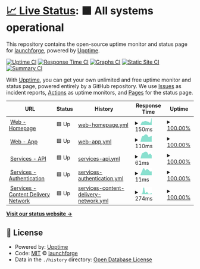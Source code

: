 # [📈 Live Status](https://status.launchforge.co): <!--live status--> **🟩 All systems operational**

This repository contains the open-source uptime monitor and status page for [launchforge](https://status.launchforge.co), powered by [Upptime](https://github.com/upptime/upptime).

[![Uptime CI](https://github.com/launchforge/upptime/workflows/Uptime%20CI/badge.svg)](https://github.com/launchforge/upptime/actions?query=workflow%3A%22Uptime+CI%22)
[![Response Time CI](https://github.com/launchforge/upptime/workflows/Response%20Time%20CI/badge.svg)](https://github.com/launchforge/upptime/actions?query=workflow%3A%22Response+Time+CI%22)
[![Graphs CI](https://github.com/launchforge/upptime/workflows/Graphs%20CI/badge.svg)](https://github.com/launchforge/upptime/actions?query=workflow%3A%22Graphs+CI%22)
[![Static Site CI](https://github.com/launchforge/upptime/workflows/Static%20Site%20CI/badge.svg)](https://github.com/launchforge/upptime/actions?query=workflow%3A%22Static+Site+CI%22)
[![Summary CI](https://github.com/launchforge/upptime/workflows/Summary%20CI/badge.svg)](https://github.com/launchforge/upptime/actions?query=workflow%3A%22Summary+CI%22)

With [Upptime](https://upptime.js.org), you can get your own unlimited and free uptime monitor and status page, powered entirely by a GitHub repository. We use [Issues](https://github.com/launchforge/upptime/issues) as incident reports, [Actions](https://github.com/launchforge/upptime/actions) as uptime monitors, and [Pages](https://status.launchforge.co) for the status page.

<!--start: status pages-->
<!-- This summary is generated by Upptime (https://github.com/upptime/upptime) -->
<!-- Do not edit this manually, your changes will be overwritten -->
<!-- prettier-ignore -->
| URL | Status | History | Response Time | Uptime |
| --- | ------ | ------- | ------------- | ------ |
| <img alt="" src="https://icons.duckduckgo.com/ip3/launchforge.co.ico" height="13"> [Web - Homepage](https://launchforge.co) | 🟩 Up | [web-homepage.yml](https://github.com/launchforge/upptime/commits/HEAD/history/web-homepage.yml) | <details><summary><img alt="Response time graph" src="./graphs/web-homepage/response-time-week.png" height="20"> 150ms</summary><br><a href="https://status.launchforge.co/history/web-homepage"><img alt="Response time 166" src="https://img.shields.io/endpoint?url=https%3A%2F%2Fraw.githubusercontent.com%2Flaunchforge%2Fupptime%2FHEAD%2Fapi%2Fweb-homepage%2Fresponse-time.json"></a><br><a href="https://status.launchforge.co/history/web-homepage"><img alt="24-hour response time 287" src="https://img.shields.io/endpoint?url=https%3A%2F%2Fraw.githubusercontent.com%2Flaunchforge%2Fupptime%2FHEAD%2Fapi%2Fweb-homepage%2Fresponse-time-day.json"></a><br><a href="https://status.launchforge.co/history/web-homepage"><img alt="7-day response time 150" src="https://img.shields.io/endpoint?url=https%3A%2F%2Fraw.githubusercontent.com%2Flaunchforge%2Fupptime%2FHEAD%2Fapi%2Fweb-homepage%2Fresponse-time-week.json"></a><br><a href="https://status.launchforge.co/history/web-homepage"><img alt="30-day response time 154" src="https://img.shields.io/endpoint?url=https%3A%2F%2Fraw.githubusercontent.com%2Flaunchforge%2Fupptime%2FHEAD%2Fapi%2Fweb-homepage%2Fresponse-time-month.json"></a><br><a href="https://status.launchforge.co/history/web-homepage"><img alt="1-year response time 144" src="https://img.shields.io/endpoint?url=https%3A%2F%2Fraw.githubusercontent.com%2Flaunchforge%2Fupptime%2FHEAD%2Fapi%2Fweb-homepage%2Fresponse-time-year.json"></a></details> | <details><summary><a href="https://status.launchforge.co/history/web-homepage">100.00%</a></summary><a href="https://status.launchforge.co/history/web-homepage"><img alt="All-time uptime 100.00%" src="https://img.shields.io/endpoint?url=https%3A%2F%2Fraw.githubusercontent.com%2Flaunchforge%2Fupptime%2FHEAD%2Fapi%2Fweb-homepage%2Fuptime.json"></a><br><a href="https://status.launchforge.co/history/web-homepage"><img alt="24-hour uptime 100.00%" src="https://img.shields.io/endpoint?url=https%3A%2F%2Fraw.githubusercontent.com%2Flaunchforge%2Fupptime%2FHEAD%2Fapi%2Fweb-homepage%2Fuptime-day.json"></a><br><a href="https://status.launchforge.co/history/web-homepage"><img alt="7-day uptime 100.00%" src="https://img.shields.io/endpoint?url=https%3A%2F%2Fraw.githubusercontent.com%2Flaunchforge%2Fupptime%2FHEAD%2Fapi%2Fweb-homepage%2Fuptime-week.json"></a><br><a href="https://status.launchforge.co/history/web-homepage"><img alt="30-day uptime 100.00%" src="https://img.shields.io/endpoint?url=https%3A%2F%2Fraw.githubusercontent.com%2Flaunchforge%2Fupptime%2FHEAD%2Fapi%2Fweb-homepage%2Fuptime-month.json"></a><br><a href="https://status.launchforge.co/history/web-homepage"><img alt="1-year uptime 100.00%" src="https://img.shields.io/endpoint?url=https%3A%2F%2Fraw.githubusercontent.com%2Flaunchforge%2Fupptime%2FHEAD%2Fapi%2Fweb-homepage%2Fuptime-year.json"></a></details>
| <img alt="" src="https://icons.duckduckgo.com/ip3/app.launchforge.co.ico" height="13"> [Web - App](https://app.launchforge.co) | 🟩 Up | [web-app.yml](https://github.com/launchforge/upptime/commits/HEAD/history/web-app.yml) | <details><summary><img alt="Response time graph" src="./graphs/web-app/response-time-week.png" height="20"> 110ms</summary><br><a href="https://status.launchforge.co/history/web-app"><img alt="Response time 121" src="https://img.shields.io/endpoint?url=https%3A%2F%2Fraw.githubusercontent.com%2Flaunchforge%2Fupptime%2FHEAD%2Fapi%2Fweb-app%2Fresponse-time.json"></a><br><a href="https://status.launchforge.co/history/web-app"><img alt="24-hour response time 109" src="https://img.shields.io/endpoint?url=https%3A%2F%2Fraw.githubusercontent.com%2Flaunchforge%2Fupptime%2FHEAD%2Fapi%2Fweb-app%2Fresponse-time-day.json"></a><br><a href="https://status.launchforge.co/history/web-app"><img alt="7-day response time 110" src="https://img.shields.io/endpoint?url=https%3A%2F%2Fraw.githubusercontent.com%2Flaunchforge%2Fupptime%2FHEAD%2Fapi%2Fweb-app%2Fresponse-time-week.json"></a><br><a href="https://status.launchforge.co/history/web-app"><img alt="30-day response time 125" src="https://img.shields.io/endpoint?url=https%3A%2F%2Fraw.githubusercontent.com%2Flaunchforge%2Fupptime%2FHEAD%2Fapi%2Fweb-app%2Fresponse-time-month.json"></a><br><a href="https://status.launchforge.co/history/web-app"><img alt="1-year response time 120" src="https://img.shields.io/endpoint?url=https%3A%2F%2Fraw.githubusercontent.com%2Flaunchforge%2Fupptime%2FHEAD%2Fapi%2Fweb-app%2Fresponse-time-year.json"></a></details> | <details><summary><a href="https://status.launchforge.co/history/web-app">100.00%</a></summary><a href="https://status.launchforge.co/history/web-app"><img alt="All-time uptime 100.00%" src="https://img.shields.io/endpoint?url=https%3A%2F%2Fraw.githubusercontent.com%2Flaunchforge%2Fupptime%2FHEAD%2Fapi%2Fweb-app%2Fuptime.json"></a><br><a href="https://status.launchforge.co/history/web-app"><img alt="24-hour uptime 100.00%" src="https://img.shields.io/endpoint?url=https%3A%2F%2Fraw.githubusercontent.com%2Flaunchforge%2Fupptime%2FHEAD%2Fapi%2Fweb-app%2Fuptime-day.json"></a><br><a href="https://status.launchforge.co/history/web-app"><img alt="7-day uptime 100.00%" src="https://img.shields.io/endpoint?url=https%3A%2F%2Fraw.githubusercontent.com%2Flaunchforge%2Fupptime%2FHEAD%2Fapi%2Fweb-app%2Fuptime-week.json"></a><br><a href="https://status.launchforge.co/history/web-app"><img alt="30-day uptime 100.00%" src="https://img.shields.io/endpoint?url=https%3A%2F%2Fraw.githubusercontent.com%2Flaunchforge%2Fupptime%2FHEAD%2Fapi%2Fweb-app%2Fuptime-month.json"></a><br><a href="https://status.launchforge.co/history/web-app"><img alt="1-year uptime 100.00%" src="https://img.shields.io/endpoint?url=https%3A%2F%2Fraw.githubusercontent.com%2Flaunchforge%2Fupptime%2FHEAD%2Fapi%2Fweb-app%2Fuptime-year.json"></a></details>
| <img alt="" src="https://icons.duckduckgo.com/ip3/services.launchforge.co.ico" height="13"> [Services - API](https://services.launchforge.co/api/v1/health) | 🟩 Up | [services-api.yml](https://github.com/launchforge/upptime/commits/HEAD/history/services-api.yml) | <details><summary><img alt="Response time graph" src="./graphs/services-api/response-time-week.png" height="20"> 61ms</summary><br><a href="https://status.launchforge.co/history/services-api"><img alt="Response time 70" src="https://img.shields.io/endpoint?url=https%3A%2F%2Fraw.githubusercontent.com%2Flaunchforge%2Fupptime%2FHEAD%2Fapi%2Fservices-api%2Fresponse-time.json"></a><br><a href="https://status.launchforge.co/history/services-api"><img alt="24-hour response time 36" src="https://img.shields.io/endpoint?url=https%3A%2F%2Fraw.githubusercontent.com%2Flaunchforge%2Fupptime%2FHEAD%2Fapi%2Fservices-api%2Fresponse-time-day.json"></a><br><a href="https://status.launchforge.co/history/services-api"><img alt="7-day response time 61" src="https://img.shields.io/endpoint?url=https%3A%2F%2Fraw.githubusercontent.com%2Flaunchforge%2Fupptime%2FHEAD%2Fapi%2Fservices-api%2Fresponse-time-week.json"></a><br><a href="https://status.launchforge.co/history/services-api"><img alt="30-day response time 65" src="https://img.shields.io/endpoint?url=https%3A%2F%2Fraw.githubusercontent.com%2Flaunchforge%2Fupptime%2FHEAD%2Fapi%2Fservices-api%2Fresponse-time-month.json"></a><br><a href="https://status.launchforge.co/history/services-api"><img alt="1-year response time 66" src="https://img.shields.io/endpoint?url=https%3A%2F%2Fraw.githubusercontent.com%2Flaunchforge%2Fupptime%2FHEAD%2Fapi%2Fservices-api%2Fresponse-time-year.json"></a></details> | <details><summary><a href="https://status.launchforge.co/history/services-api">100.00%</a></summary><a href="https://status.launchforge.co/history/services-api"><img alt="All-time uptime 91.89%" src="https://img.shields.io/endpoint?url=https%3A%2F%2Fraw.githubusercontent.com%2Flaunchforge%2Fupptime%2FHEAD%2Fapi%2Fservices-api%2Fuptime.json"></a><br><a href="https://status.launchforge.co/history/services-api"><img alt="24-hour uptime 100.00%" src="https://img.shields.io/endpoint?url=https%3A%2F%2Fraw.githubusercontent.com%2Flaunchforge%2Fupptime%2FHEAD%2Fapi%2Fservices-api%2Fuptime-day.json"></a><br><a href="https://status.launchforge.co/history/services-api"><img alt="7-day uptime 100.00%" src="https://img.shields.io/endpoint?url=https%3A%2F%2Fraw.githubusercontent.com%2Flaunchforge%2Fupptime%2FHEAD%2Fapi%2Fservices-api%2Fuptime-week.json"></a><br><a href="https://status.launchforge.co/history/services-api"><img alt="30-day uptime 100.00%" src="https://img.shields.io/endpoint?url=https%3A%2F%2Fraw.githubusercontent.com%2Flaunchforge%2Fupptime%2FHEAD%2Fapi%2Fservices-api%2Fuptime-month.json"></a><br><a href="https://status.launchforge.co/history/services-api"><img alt="1-year uptime 100.00%" src="https://img.shields.io/endpoint?url=https%3A%2F%2Fraw.githubusercontent.com%2Flaunchforge%2Fupptime%2FHEAD%2Fapi%2Fservices-api%2Fuptime-year.json"></a></details>
| <img alt="" src="https://icons.duckduckgo.com/ip3/services.launchforge.co.ico" height="13"> [Services - Authentication](https://services.launchforge.co/auth/health/alive) | 🟩 Up | [services-authentication.yml](https://github.com/launchforge/upptime/commits/HEAD/history/services-authentication.yml) | <details><summary><img alt="Response time graph" src="./graphs/services-authentication/response-time-week.png" height="20"> 11ms</summary><br><a href="https://status.launchforge.co/history/services-authentication"><img alt="Response time 14" src="https://img.shields.io/endpoint?url=https%3A%2F%2Fraw.githubusercontent.com%2Flaunchforge%2Fupptime%2FHEAD%2Fapi%2Fservices-authentication%2Fresponse-time.json"></a><br><a href="https://status.launchforge.co/history/services-authentication"><img alt="24-hour response time 8" src="https://img.shields.io/endpoint?url=https%3A%2F%2Fraw.githubusercontent.com%2Flaunchforge%2Fupptime%2FHEAD%2Fapi%2Fservices-authentication%2Fresponse-time-day.json"></a><br><a href="https://status.launchforge.co/history/services-authentication"><img alt="7-day response time 11" src="https://img.shields.io/endpoint?url=https%3A%2F%2Fraw.githubusercontent.com%2Flaunchforge%2Fupptime%2FHEAD%2Fapi%2Fservices-authentication%2Fresponse-time-week.json"></a><br><a href="https://status.launchforge.co/history/services-authentication"><img alt="30-day response time 11" src="https://img.shields.io/endpoint?url=https%3A%2F%2Fraw.githubusercontent.com%2Flaunchforge%2Fupptime%2FHEAD%2Fapi%2Fservices-authentication%2Fresponse-time-month.json"></a><br><a href="https://status.launchforge.co/history/services-authentication"><img alt="1-year response time 13" src="https://img.shields.io/endpoint?url=https%3A%2F%2Fraw.githubusercontent.com%2Flaunchforge%2Fupptime%2FHEAD%2Fapi%2Fservices-authentication%2Fresponse-time-year.json"></a></details> | <details><summary><a href="https://status.launchforge.co/history/services-authentication">100.00%</a></summary><a href="https://status.launchforge.co/history/services-authentication"><img alt="All-time uptime 91.89%" src="https://img.shields.io/endpoint?url=https%3A%2F%2Fraw.githubusercontent.com%2Flaunchforge%2Fupptime%2FHEAD%2Fapi%2Fservices-authentication%2Fuptime.json"></a><br><a href="https://status.launchforge.co/history/services-authentication"><img alt="24-hour uptime 100.00%" src="https://img.shields.io/endpoint?url=https%3A%2F%2Fraw.githubusercontent.com%2Flaunchforge%2Fupptime%2FHEAD%2Fapi%2Fservices-authentication%2Fuptime-day.json"></a><br><a href="https://status.launchforge.co/history/services-authentication"><img alt="7-day uptime 100.00%" src="https://img.shields.io/endpoint?url=https%3A%2F%2Fraw.githubusercontent.com%2Flaunchforge%2Fupptime%2FHEAD%2Fapi%2Fservices-authentication%2Fuptime-week.json"></a><br><a href="https://status.launchforge.co/history/services-authentication"><img alt="30-day uptime 100.00%" src="https://img.shields.io/endpoint?url=https%3A%2F%2Fraw.githubusercontent.com%2Flaunchforge%2Fupptime%2FHEAD%2Fapi%2Fservices-authentication%2Fuptime-month.json"></a><br><a href="https://status.launchforge.co/history/services-authentication"><img alt="1-year uptime 100.00%" src="https://img.shields.io/endpoint?url=https%3A%2F%2Fraw.githubusercontent.com%2Flaunchforge%2Fupptime%2FHEAD%2Fapi%2Fservices-authentication%2Fuptime-year.json"></a></details>
| <img alt="" src="https://icons.duckduckgo.com/ip3/launchforge-prod.s3.us-west-002.backblazeb2.com.ico" height="13"> [Services - Content Delivery Network](https://launchforge-prod.s3.us-west-002.backblazeb2.com/) | 🟩 Up | [services-content-delivery-network.yml](https://github.com/launchforge/upptime/commits/HEAD/history/services-content-delivery-network.yml) | <details><summary><img alt="Response time graph" src="./graphs/services-content-delivery-network/response-time-week.png" height="20"> 274ms</summary><br><a href="https://status.launchforge.co/history/services-content-delivery-network"><img alt="Response time 246" src="https://img.shields.io/endpoint?url=https%3A%2F%2Fraw.githubusercontent.com%2Flaunchforge%2Fupptime%2FHEAD%2Fapi%2Fservices-content-delivery-network%2Fresponse-time.json"></a><br><a href="https://status.launchforge.co/history/services-content-delivery-network"><img alt="24-hour response time 184" src="https://img.shields.io/endpoint?url=https%3A%2F%2Fraw.githubusercontent.com%2Flaunchforge%2Fupptime%2FHEAD%2Fapi%2Fservices-content-delivery-network%2Fresponse-time-day.json"></a><br><a href="https://status.launchforge.co/history/services-content-delivery-network"><img alt="7-day response time 274" src="https://img.shields.io/endpoint?url=https%3A%2F%2Fraw.githubusercontent.com%2Flaunchforge%2Fupptime%2FHEAD%2Fapi%2Fservices-content-delivery-network%2Fresponse-time-week.json"></a><br><a href="https://status.launchforge.co/history/services-content-delivery-network"><img alt="30-day response time 216" src="https://img.shields.io/endpoint?url=https%3A%2F%2Fraw.githubusercontent.com%2Flaunchforge%2Fupptime%2FHEAD%2Fapi%2Fservices-content-delivery-network%2Fresponse-time-month.json"></a><br><a href="https://status.launchforge.co/history/services-content-delivery-network"><img alt="1-year response time 256" src="https://img.shields.io/endpoint?url=https%3A%2F%2Fraw.githubusercontent.com%2Flaunchforge%2Fupptime%2FHEAD%2Fapi%2Fservices-content-delivery-network%2Fresponse-time-year.json"></a></details> | <details><summary><a href="https://status.launchforge.co/history/services-content-delivery-network">100.00%</a></summary><a href="https://status.launchforge.co/history/services-content-delivery-network"><img alt="All-time uptime 99.99%" src="https://img.shields.io/endpoint?url=https%3A%2F%2Fraw.githubusercontent.com%2Flaunchforge%2Fupptime%2FHEAD%2Fapi%2Fservices-content-delivery-network%2Fuptime.json"></a><br><a href="https://status.launchforge.co/history/services-content-delivery-network"><img alt="24-hour uptime 100.00%" src="https://img.shields.io/endpoint?url=https%3A%2F%2Fraw.githubusercontent.com%2Flaunchforge%2Fupptime%2FHEAD%2Fapi%2Fservices-content-delivery-network%2Fuptime-day.json"></a><br><a href="https://status.launchforge.co/history/services-content-delivery-network"><img alt="7-day uptime 100.00%" src="https://img.shields.io/endpoint?url=https%3A%2F%2Fraw.githubusercontent.com%2Flaunchforge%2Fupptime%2FHEAD%2Fapi%2Fservices-content-delivery-network%2Fuptime-week.json"></a><br><a href="https://status.launchforge.co/history/services-content-delivery-network"><img alt="30-day uptime 100.00%" src="https://img.shields.io/endpoint?url=https%3A%2F%2Fraw.githubusercontent.com%2Flaunchforge%2Fupptime%2FHEAD%2Fapi%2Fservices-content-delivery-network%2Fuptime-month.json"></a><br><a href="https://status.launchforge.co/history/services-content-delivery-network"><img alt="1-year uptime 99.99%" src="https://img.shields.io/endpoint?url=https%3A%2F%2Fraw.githubusercontent.com%2Flaunchforge%2Fupptime%2FHEAD%2Fapi%2Fservices-content-delivery-network%2Fuptime-year.json"></a></details>

<!--end: status pages-->

[**Visit our status website →**](https://status.launchforge.co)

## 📄 License

- Powered by: [Upptime](https://github.com/upptime/upptime)
- Code: [MIT](./LICENSE) © [launchforge](https://status.launchforge.co)
- Data in the `./history` directory: [Open Database License](https://opendatacommons.org/licenses/odbl/1-0/)
